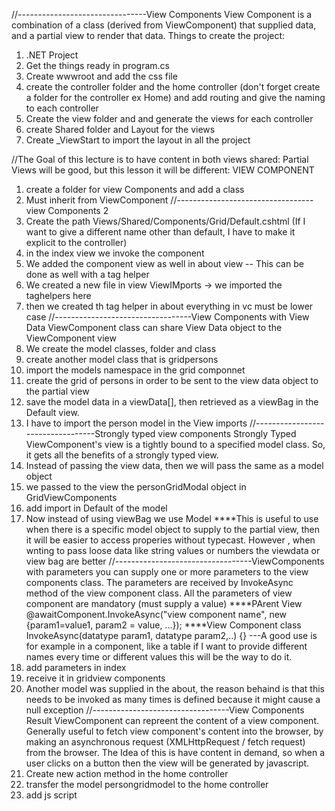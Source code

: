 //--------------------------------View Components
View Component is a combination of a class (derived from ViewComponent) that supplied data, and a partial view to render that data.
Things to create the project: 
1. .NET Project
2. Get the things ready in program.cs
3. Create wwwroot and add the css file
4. create the controller folder and the home controller (don't forget create a folder for the controller ex Home) and add routing and give the naming to each controller
5. Create the view folder and and generate the views for each controller
6. create Shared folder and Layout for the views
7. Create _ViewStart to import the layout in all the project

//The Goal of this lecture is to have content in both views shared: 
Partial Views will be good, but this lesson it will be different: 
VIEW COMPONENT
1. create a folder for view Components and add a class
2. Must inherit from ViewComponent
//----------------------------------view Components 2
3. Create the path Views/Shared/Components/Grid/Default.cshtml (If I want to give a different name other than default, I have to make it explicit to the controller)
4. in the index view we invoke the component
5. We added the component view as well in about view -- This can be done as well with a tag helper
6. We created a new file in view ViewIMports -> we imported the taghelpers here
7. then we created th <vc> tag helper in about everything in vc must be lower case
//----------------------------------View Components with View Data
ViewComponent class can share View Data object to the ViewComponent view
1. We create the model classes, folder and class
2. create another model class that is gridpersons
3. import the models namespace in the grid componnet
4. create the grid of persons in order to be sent to the view data object to the partial view
5. save the model data in a viewData[], then retrieved as a viewBag in the Default view.
6. I have to import the person model in the View imports
//----------------------------------Strongly typed view components
Strongly Typed ViewComponent's view is a tightly bound to a specified model class. So, it gets all the benefits of a strongly typed view.
1. Instead of passing the view data, then we will pass the same as a model object
2. we passed to the view the personGridModal object in GridViewComponents
3. add import in Default of the model
4. Now instead of using viewBag we use Model
****This is useful to use when there is a specific model object to supply to the partial view, then it will be easier to access properies without typecast. However , when wnting to pass loose data like string values or numbers the viewdata or view bag are better
//----------------------------------ViewComponents with parameters
you can supply one or more parameters to the view components class. The parameters are received by InvokeAsync method of the view component class.
All the parameters of view component are mandatory (must supply a value)
****PArent View
@awaitComponent.InvokeAsync("view component name", new {param1=value1, param2 = value, ...});
****View Component class
InvokeAsync(datatype param1, datatype param2,..) {}
---A good use is for example in a component, like a table if I want to provide different names every time or different values this will be the way to do it.
1. add parameters in index
2. receive it in gridview components
3. Another model was supplied in the about, the reason behaind is that this needs to be invoked as many times is defined because it might cause a null exception
//----------------------------------View Components Result
ViewComponent can repreent the content of a view component.
Generally useful to fetch view component's content into the browser, by making an asynchronous request (XMLHttpRequest / fetch request) from the browser.
The Idea of this is have content in demand, so when a user clicks on a button then the view will be generated by javascript.
1. Create new action method in the home controller
2. transfer the model persongridmodel to the home controller
3. add js script

